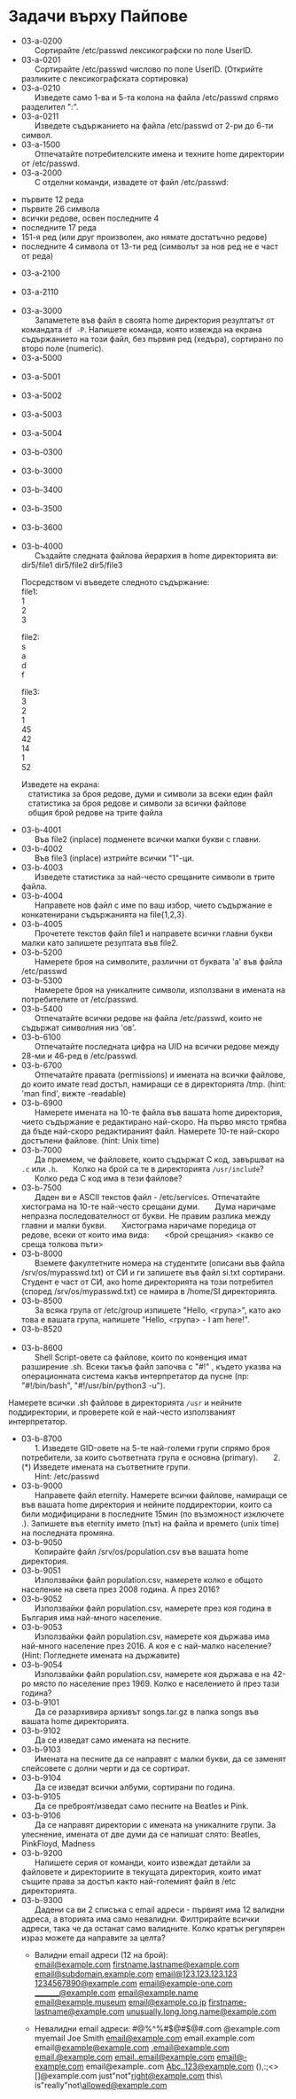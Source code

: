 # Задачи върху Пайпове
* 03-a-0200  
&nbsp;&nbsp;&nbsp;&nbsp;&nbsp;&nbsp;Сортирайте /etc/passwd лексикографски по поле UserID.
* 03-a-0201  
&nbsp;&nbsp;&nbsp;&nbsp;&nbsp;&nbsp;Сортирайте /etc/passwd числово по поле UserID.
(Открийте разликите с лексикографската сортировка)
* 03-a-0210  
&nbsp;&nbsp;&nbsp;&nbsp;&nbsp;&nbsp;Изведете само 1-ва и 5-та колона на файла /etc/passwd спрямо разделител ":".
* 03-a-0211  
&nbsp;&nbsp;&nbsp;&nbsp;&nbsp;&nbsp;Изведете съдържанието на файла /etc/passwd от 2-ри до 6-ти символ.
* 03-a-1500  
&nbsp;&nbsp;&nbsp;&nbsp;&nbsp;&nbsp;Отпечатайте потребителските имена и техните home директории от /etc/passwd.
* 03-a-2000  
&nbsp;&nbsp;&nbsp;&nbsp;&nbsp;&nbsp;С отделни команди, извадете от файл /etc/passwd:
- първите 12 реда
- първите 26 символа
- всички редове, освен последните 4
- последните 17 реда
- 151-я ред (или друг произволен, ако нямате достатъчно редове)
- последните 4 символа от 13-ти ред (символът за нов ред не е част от реда)
* 03-a-2100  
&nbsp;&nbsp;&nbsp;&nbsp;&nbsp;&nbsp;
* 03-a-2110  
&nbsp;&nbsp;&nbsp;&nbsp;&nbsp;&nbsp;
* 03-a-3000  
&nbsp;&nbsp;&nbsp;&nbsp;&nbsp;&nbsp;Запаметете във файл в своята home директория резултатът от командата `df -P`.
Напишете команда, която извежда на екрана съдържанието на този файл, без първия ред (хедъра), сортирано по второ поле (numeric).
* 03-a-5000  
&nbsp;&nbsp;&nbsp;&nbsp;&nbsp;&nbsp;
* 03-a-5001  
&nbsp;&nbsp;&nbsp;&nbsp;&nbsp;&nbsp;
* 03-a-5002  
&nbsp;&nbsp;&nbsp;&nbsp;&nbsp;&nbsp;
* 03-a-5003  
&nbsp;&nbsp;&nbsp;&nbsp;&nbsp;&nbsp;
* 03-a-5004  
&nbsp;&nbsp;&nbsp;&nbsp;&nbsp;&nbsp;
* 03-b-0300  
&nbsp;&nbsp;&nbsp;&nbsp;&nbsp;&nbsp;
* 03-b-3000  
&nbsp;&nbsp;&nbsp;&nbsp;&nbsp;&nbsp;
* 03-b-3400  
&nbsp;&nbsp;&nbsp;&nbsp;&nbsp;&nbsp;
* 03-b-3500  
&nbsp;&nbsp;&nbsp;&nbsp;&nbsp;&nbsp;
* 03-b-3600  
&nbsp;&nbsp;&nbsp;&nbsp;&nbsp;&nbsp;
* 03-b-4000  
&nbsp;&nbsp;&nbsp;&nbsp;&nbsp;&nbsp;Създайте следната файлова йерархия в home директорията ви:
dir5/file1
dir5/file2
dir5/file3

&nbsp;&nbsp;&nbsp;&nbsp;&nbsp;&nbsp;Посредством vi въведете следното съдържание:  
&nbsp;&nbsp;&nbsp;&nbsp;&nbsp;&nbsp;file1:  
&nbsp;&nbsp;&nbsp;&nbsp;&nbsp;&nbsp;1  
&nbsp;&nbsp;&nbsp;&nbsp;&nbsp;&nbsp;2  
&nbsp;&nbsp;&nbsp;&nbsp;&nbsp;&nbsp;3  

&nbsp;&nbsp;&nbsp;&nbsp;&nbsp;&nbsp;file2:  
&nbsp;&nbsp;&nbsp;&nbsp;&nbsp;&nbsp;s  
&nbsp;&nbsp;&nbsp;&nbsp;&nbsp;&nbsp;a  
&nbsp;&nbsp;&nbsp;&nbsp;&nbsp;&nbsp;d  
&nbsp;&nbsp;&nbsp;&nbsp;&nbsp;&nbsp;f

&nbsp;&nbsp;&nbsp;&nbsp;&nbsp;&nbsp;file3:  
&nbsp;&nbsp;&nbsp;&nbsp;&nbsp;&nbsp;3  
&nbsp;&nbsp;&nbsp;&nbsp;&nbsp;&nbsp;2  
&nbsp;&nbsp;&nbsp;&nbsp;&nbsp;&nbsp;1  
&nbsp;&nbsp;&nbsp;&nbsp;&nbsp;&nbsp;45  
&nbsp;&nbsp;&nbsp;&nbsp;&nbsp;&nbsp;42  
&nbsp;&nbsp;&nbsp;&nbsp;&nbsp;&nbsp;14  
&nbsp;&nbsp;&nbsp;&nbsp;&nbsp;&nbsp;1  
&nbsp;&nbsp;&nbsp;&nbsp;&nbsp;&nbsp;52

&nbsp;&nbsp;&nbsp;&nbsp;&nbsp;&nbsp;Изведете на екрана:  
&nbsp;&nbsp;&nbsp;&nbsp;&nbsp;&nbsp;&nbsp;&nbsp;&nbsp;статистика за броя редове, думи и символи за всеки един файл  
&nbsp;&nbsp;&nbsp;&nbsp;&nbsp;&nbsp;&nbsp;&nbsp;&nbsp;статистика за броя редове и символи за всички файлове  
&nbsp;&nbsp;&nbsp;&nbsp;&nbsp;&nbsp;&nbsp;&nbsp;&nbsp;общия брой редове на трите файла
* 03-b-4001  
&nbsp;&nbsp;&nbsp;&nbsp;&nbsp;&nbsp;Във file2 (inplace) подменете всички малки букви с главни.
* 03-b-4002  
&nbsp;&nbsp;&nbsp;&nbsp;&nbsp;&nbsp;Във file3 (inplace) изтрийте всички "1"-ци.
* 03-b-4003  
&nbsp;&nbsp;&nbsp;&nbsp;&nbsp;&nbsp;Изведете статистика за най-често срещаните символи в трите файла.
* 03-b-4004  
&nbsp;&nbsp;&nbsp;&nbsp;&nbsp;&nbsp;Направете нов файл с име по ваш избор, чието съдържание е конкатенирани съдържанията на file{1,2,3}.
* 03-b-4005  
&nbsp;&nbsp;&nbsp;&nbsp;&nbsp;&nbsp;Прочетете текстов файл file1 и направете всички главни букви малки като запишете резултата във file2.
* 03-b-5200  
&nbsp;&nbsp;&nbsp;&nbsp;&nbsp;&nbsp;Намерете броя на символите, различни от буквата 'а' във файла /etc/passwd
* 03-b-5300  
&nbsp;&nbsp;&nbsp;&nbsp;&nbsp;&nbsp;Намерете броя на уникалните символи, използвани в имената на потребителите от /etc/passwd.
* 03-b-5400  
&nbsp;&nbsp;&nbsp;&nbsp;&nbsp;&nbsp;Отпечатайте всички редове на файла /etc/passwd, които не съдържат символния низ 'ов'.
* 03-b-6100  
&nbsp;&nbsp;&nbsp;&nbsp;&nbsp;&nbsp;Отпечатайте последната цифра на UID на всички редове между 28-ми и 46-ред в /etc/passwd.
* 03-b-6700  
&nbsp;&nbsp;&nbsp;&nbsp;&nbsp;&nbsp;Отпечатайте правата (permissions) и имената на всички файлове, до които имате read достъп, намиращи се в директорията /tmp. (hint: 'man find', вижте -readable)
* 03-b-6900  
&nbsp;&nbsp;&nbsp;&nbsp;&nbsp;&nbsp;Намерете имената на 10-те файла във вашата home директория, чието съдържание е редактирано най-скоро. На първо място трябва да бъде най-скоро редактираният файл. Намерете 10-те най-скоро достъпени файлове. (hint: Unix time)
* 03-b-7000  
&nbsp;&nbsp;&nbsp;&nbsp;&nbsp;&nbsp;Да приемем, че файловете, които съдържат C код, завършват на `.c` или `.h`.
&nbsp;&nbsp;&nbsp;&nbsp;&nbsp;&nbsp;Колко на брой са те в директорията `/usr/include`?
&nbsp;&nbsp;&nbsp;&nbsp;&nbsp;&nbsp;Колко реда C код има в тези файлове?
* 03-b-7500  
&nbsp;&nbsp;&nbsp;&nbsp;&nbsp;&nbsp;Даден ви е ASCII текстов файл - /etc/services. Отпечатайте хистограма на 10-те най-често срещани думи.
&nbsp;&nbsp;&nbsp;&nbsp;&nbsp;&nbsp;Дума наричаме непразна последователност от букви. Не правим разлика между главни и малки букви.
&nbsp;&nbsp;&nbsp;&nbsp;&nbsp;&nbsp;Хистограма наричаме поредица от редове, всеки от които има вида:
&nbsp;&nbsp;&nbsp;&nbsp;&nbsp;&nbsp;<брой срещания> <какво се среща толкова пъти>
* 03-b-8000  
&nbsp;&nbsp;&nbsp;&nbsp;&nbsp;&nbsp;Вземете факултетните номера на студентите (описани във файла /srv/os/mypasswd.txt) от СИ и ги запишете във файл si.txt сортирани. Студент е част от СИ, ако home директорията на този потребител (според /srv/os/mypasswd.txt) се намира в /home/SI директорията.
* 03-b-8500  
&nbsp;&nbsp;&nbsp;&nbsp;&nbsp;&nbsp;За всяка група от /etc/group изпишете "Hello, <група>", като ако това е вашата група, напишете "Hello, <група> - I am here!".
* 03-b-8520  
&nbsp;&nbsp;&nbsp;&nbsp;&nbsp;&nbsp;
* 03-b-8600  
&nbsp;&nbsp;&nbsp;&nbsp;&nbsp;&nbsp;Shell Script-овете са файлове, които по конвенция имат разширение .sh. Всеки
такъв файл започва с "#!<interpreter>" , където <interpreter> указва на
операционната система какъв интерпретатор да пусне (пр: "#!/bin/bash",
"#!/usr/bin/python3 -u").

Намерете всички .sh файлове в директорията `/usr` и нейните поддиректории, и
проверете кой е най-често използваният интерпретатор.
* 03-b-8700  
&nbsp;&nbsp;&nbsp;&nbsp;&nbsp;&nbsp;1. Изведете GID-овете на 5-те най-големи групи спрямо броя потребители, за които
съответната група е основна (primary).
&nbsp;&nbsp;&nbsp;&nbsp;&nbsp;&nbsp;2. (*) Изведете имената на съответните групи.  
&nbsp;&nbsp;&nbsp;&nbsp;&nbsp;&nbsp;Hint: /etc/passwd
* 03-b-9000  
&nbsp;&nbsp;&nbsp;&nbsp;&nbsp;&nbsp;Направете файл eternity. Намерете всички файлове, намиращи се във вашата home директория и нейните поддиректории, които са били модифицирани в последните 15мин (по възможност изключете .).  Запишете във eternity името (път) на файла и времето (unix time) на последната промяна.
* 03-b-9050  
&nbsp;&nbsp;&nbsp;&nbsp;&nbsp;&nbsp;Копирайте файл /srv/os/population.csv във вашата home директория.
* 03-b-9051  
&nbsp;&nbsp;&nbsp;&nbsp;&nbsp;&nbsp;Използвайки файл population.csv, намерете колко е общото население на света през 2008 година. А през 2016?
* 03-b-9052  
&nbsp;&nbsp;&nbsp;&nbsp;&nbsp;&nbsp;Използвайки файл population.csv, намерете през коя година в България има най-много население.
* 03-b-9053  
&nbsp;&nbsp;&nbsp;&nbsp;&nbsp;&nbsp;Използвайки файл population.csv, намерете коя държава има най-много население през 2016. А коя е с най-малко население?
(Hint: Погледнете имената на държавите)
* 03-b-9054  
&nbsp;&nbsp;&nbsp;&nbsp;&nbsp;&nbsp;Използвайки файл population.csv, намерете коя държава е на 42-ро място по население през 1969. Колко е населението й през тази година?
* 03-b-9101  
&nbsp;&nbsp;&nbsp;&nbsp;&nbsp;&nbsp;Да се разархивира архивът songs.tar.gz в папка songs във вашата home директорията.
* 03-b-9102  
&nbsp;&nbsp;&nbsp;&nbsp;&nbsp;&nbsp;Да се изведат само имената на песните.
* 03-b-9103  
&nbsp;&nbsp;&nbsp;&nbsp;&nbsp;&nbsp;Имената на песните да се направят с малки букви, да се заменят спейсовете с долни черти и да се сортират.
* 03-b-9104  
&nbsp;&nbsp;&nbsp;&nbsp;&nbsp;&nbsp;Да се изведат всички албуми, сортирани по година.
* 03-b-9105  
&nbsp;&nbsp;&nbsp;&nbsp;&nbsp;&nbsp;Да се преброят/изведат само песните на Beatles и Pink.
* 03-b-9106  
&nbsp;&nbsp;&nbsp;&nbsp;&nbsp;&nbsp;Да се направят директории с имената на уникалните групи. За улеснение, имената от две думи да се напишат слято:
Beatles, PinkFloyd, Madness
* 03-b-9200  
&nbsp;&nbsp;&nbsp;&nbsp;&nbsp;&nbsp;Напишете серия от команди, които извеждат детайли за файловете и директориите в текущата директория, които имат същите права за достъп както най-големият файл в /etc директорията.
* 03-b-9300  
&nbsp;&nbsp;&nbsp;&nbsp;&nbsp;&nbsp;Дадени са ви 2 списъка с email адреси - първият има 12 валидни адреса, а вторията има само невалидни. Филтрирайте всички адреси, така че да останат само валидните. Колко кратък регулярен израз можете да направите за целта?
   * Валидни email адреси (12 на брой):  
email@example.com
firstname.lastname@example.com
email@subdomain.example.com
email@123.123.123.123
1234567890@example.com
email@example-one.com
_______@example.com
email@example.name
email@example.museum
email@example.co.jp
firstname-lastname@example.com
unusually.long.long.name@example.com

   * Невалидни email адреси:
#@%^%#$@#$@#.com
@example.com
myemail
Joe Smith <email@example.com>
email.example.com
email@example@example.com
.email@example.com
email.@example.com
email..email@example.com
email@-example.com
email@example..com
Abc..123@example.com
(),:;<>[\]@example.com
just"not"right@example.com
this\ is"really"not\allowed@example.com
